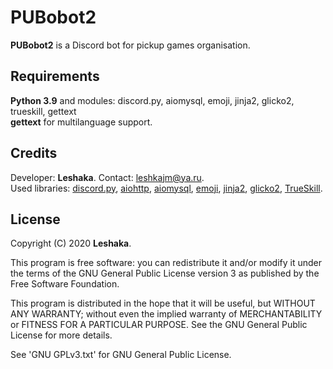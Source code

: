 # PUBobot2
**PUBobot2** is a Discord bot for pickup games organisation.
## Requirements
**Python 3.9** and modules: discord.py, aiomysql, emoji, jinja2, glicko2, trueskill, gettext  
**gettext** for multilanguage support.
## Credits
Developer: **Leshaka**. Contact: leshkajm@ya.ru.  
Used libraries: [discord.py](https://github.com/Rapptz/discord.py), [aiohttp](https://github.com/aio-libs/aiohttp), [aiomysql](https://github.com/aio-libs/aiomysql), [emoji](https://github.com/carpedm20/emoji/), [jinja2](https://palletsprojects.com/p/jinja/), [glicko2](https://github.com/deepy/glicko2), [TrueSkill](https://trueskill.org/).
## License
Copyright (C) 2020 **Leshaka**.

This program is free software: you can redistribute it and/or modify it under the terms of the GNU General Public License version 3 as published by the Free Software Foundation.

This program is distributed in the hope that it will be useful, but WITHOUT ANY WARRANTY; without even the implied warranty of MERCHANTABILITY or FITNESS FOR A PARTICULAR PURPOSE. See the GNU General Public License for more details.

See 'GNU GPLv3.txt' for GNU General Public License.
